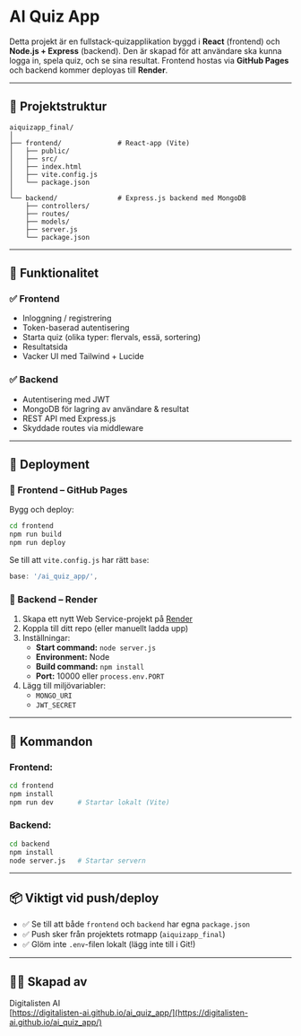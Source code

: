 # AI Quiz App

Detta projekt är en fullstack-quizapplikation byggd i **React** (frontend) och **Node.js + Express** (backend). Den är skapad för att användare ska kunna logga in, spela quiz, och se sina resultat. Frontend hostas via **GitHub Pages** och backend kommer deployas till **Render**.

---

## 📁 Projektstruktur

```
aiquizapp_final/
│
├── frontend/              # React-app (Vite)
│   ├── public/
│   ├── src/
│   ├── index.html
│   ├── vite.config.js
│   └── package.json
│
└── backend/               # Express.js backend med MongoDB
    ├── controllers/
    ├── routes/
    ├── models/
    ├── server.js
    └── package.json
```

---

## 🧠 Funktionalitet

### ✅ Frontend
- Inloggning / registrering
- Token-baserad autentisering
- Starta quiz (olika typer: flervals, essä, sortering)
- Resultatsida
- Vacker UI med Tailwind + Lucide

### ✅ Backend
- Autentisering med JWT
- MongoDB för lagring av användare & resultat
- REST API med Express.js
- Skyddade routes via middleware

---

## 🚀 Deployment

### 🔸 Frontend – GitHub Pages

Bygg och deploy:
```bash
cd frontend
npm run build
npm run deploy
```

Se till att `vite.config.js` har rätt `base`:
```js
base: '/ai_quiz_app/',
```

### 🔸 Backend – Render

1. Skapa ett nytt Web Service-projekt på [Render](https://render.com)
2. Koppla till ditt repo (eller manuellt ladda upp)
3. Inställningar:
   - **Start command:** `node server.js`
   - **Environment:** Node
   - **Build command:** `npm install`
   - **Port:** 10000 eller `process.env.PORT`
4. Lägg till miljövariabler:
   - `MONGO_URI`
   - `JWT_SECRET`

---

## 🧪 Kommandon

### Frontend:
```bash
cd frontend
npm install
npm run dev      # Startar lokalt (Vite)
```

### Backend:
```bash
cd backend
npm install
node server.js   # Startar servern
```

---

## 📦 Viktigt vid push/deploy

- ✅ Se till att både `frontend` och `backend` har egna `package.json`
- ✅ Push sker från projektets rotmapp (`aiquizapp_final`)
- ✅ Glöm inte `.env`-filen lokalt (lägg inte till i Git!)

---

## 👨‍💻 Skapad av

Digitalisten AI  
[https://digitalisten-ai.github.io/ai_quiz_app/](https://digitalisten-ai.github.io/ai_quiz_app/)
